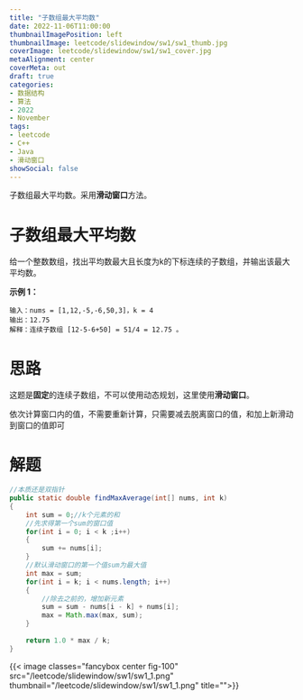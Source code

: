 ```yaml
---
title: "子数组最大平均数"
date: 2022-11-06T11:00:00
thumbnailImagePosition: left
thumbnailImage: leetcode/slidewindow/sw1/sw1_thumb.jpg
coverImage: leetcode/slidewindow/sw1/sw1_cover.jpg
metaAlignment: center
coverMeta: out
draft: true
categories:
- 数据结构
- 算法
- 2022
- November
tags:
- leetcode
- C++
- Java
- 滑动窗口
showSocial: false
---
```


子数组最大平均数。采用**滑动窗口**方法。

<!--more-->
# 子数组最大平均数

给一个整数数组，找出平均数最大且长度为k的下标连续的子数组，并输出该最大平均数。



**示例 1：**

```text
输入：nums = [1,12,-5,-6,50,3]，k = 4
输出：12.75
解释：连续子数组 [12-5-6+50] = 51/4 = 12.75 。
```



# 思路

这题是**固定**的连续子数组，不可以使用动态规划，这里使用**滑动窗口**。

依次计算窗口内的值，不需要重新计算，只需要减去脱离窗口的值，和加上新滑动到窗口的值即可

# 解题

```java
//本质还是双指针
public static double findMaxAverage(int[] nums, int k)
{
    int sum = 0;//k个元素的和
    //先求得第一个sum的窗口值
    for(int i = 0; i < k ;i++)
    {
        sum += nums[i];
    }
    //默认滑动窗口的第一个值sum为最大值
    int max = sum;
    for(int i = k; i < nums.length; i++)
    {
        //除去之前的，增加新元素
        sum = sum - nums[i - k] + nums[i];
        max = Math.max(max, sum);
    }
    
    return 1.0 * max / k;
}
```

{{< image classes="fancybox center fig-100" src="/leetcode/slidewindow/sw1/sw1_1.png" thumbnail="/leetcode/slidewindow/sw1/sw1_1.png" title="">}}